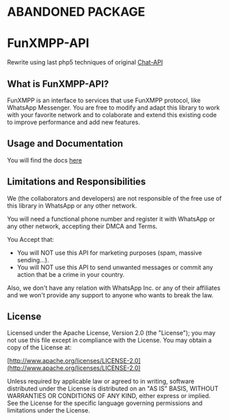 # ABANDONED PACKAGE
# FunXMPP-API

Rewrite using last php5 techniques of original [Chat-API](https://github.com/mgp25/Chat-API/)

## What is FunXMPP-API?

FunXMPP is an interface to services that use FunXMPP protocol, like WhatsApp Messenger. You are free to modify and adapt this library to work with your favorite network and to colaborate and extend this existing code to improve performance and add new features.

## Usage and Documentation

You will find the docs [here](https://github.com/Arrogance/FunXMPP-API/wiki)

## Limitations and Responsibilities

We (the collaborators and developers) are not responsible of the free use of this library in WhatsApp or any other network.

You will need a functional phone number and register it with WhatsApp or any other network, accepting their DMCA and Terms.

You Accept that:
- You will NOT use this API for marketing purposes (spam, massive sending...).
- You will NOT use this API to send unwanted messages or commit any action that be a crime in your country.

Also, we don't have any relation with WhatsApp Inc. or any of their affiliates and we won't provide any support to anyone who wants to break the law.

## License

Licensed under the Apache License, Version 2.0 (the "License"); you may not use this file except in compliance with the License. You may obtain a copy of the License at:

[http://www.apache.org/licenses/LICENSE-2.0](http://www.apache.org/licenses/LICENSE-2.0)

Unless required by applicable law or agreed to in writing, software distributed under the License is distributed on an "AS IS" BASIS, WITHOUT WARRANTIES OR CONDITIONS OF ANY KIND, either express or implied. See the License for the specific language governing permissions and limitations under the License.
